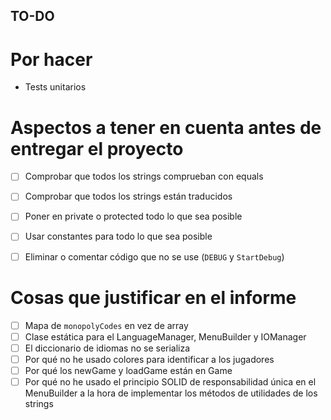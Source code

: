 TO-DO
------------------------------------------

# Por hacer

- Tests unitarios

# Aspectos a tener en cuenta antes de entregar el proyecto

- [ ] Comprobar que todos los strings comprueban con equals
- [ ] Comprobar que todos los strings están traducidos
- [ ] Poner en private o protected todo lo que sea posible
- [ ] Usar constantes para todo lo que sea posible
- [ ] Eliminar o comentar código que no se use (`DEBUG` y `StartDebug`)


# Cosas que justificar en el informe

- [ ] Mapa de `monopolyCodes` en vez de array
- [ ] Clase estática para el LanguageManager, MenuBuilder y IOManager
- [ ] El diccionario de idiomas no se serializa
- [ ] Por qué no he usado colores para identificar a los jugadores
- [ ] Por qué los newGame y loadGame están en Game
- [ ] Por qué no he usado el principio SOLID de responsabilidad única en el MenuBuilder a la hora de implementar los métodos de utilidades de los strings